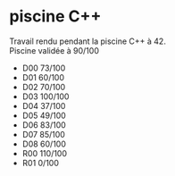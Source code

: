 # piscine C++
Travail rendu pendant la piscine C++ à 42.  
Piscine validée à 90/100  
  - D00  73/100  
  - D01  60/100  
  - D02  70/100  
  - D03 100/100  
  - D04  37/100  
  - D05  49/100  
  - D06  83/100  
  - D07  85/100  
  - D08  60/100  
  - R00 110/100  
  - R01   0/100  
